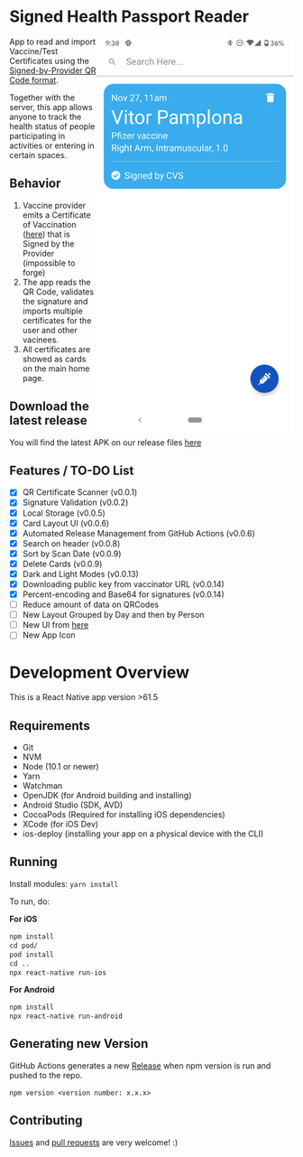 # Signed Health Passport Reader

<img align="right" src="./docs/screenshots/HomePage.png" data-canonical-src="./docs/screenshots/HomePage.png" width="350px"/>

App to read and import Vaccine/Test Certificates using the [Signed-by-Provider QR Code format](https://github.com/vitorpamplona/vaccine-certificate-qrcode-generator). 

Together with the server, this app allows anyone to track the health status of people participating in activities or entering in certain spaces. 

## Behavior

1. Vaccine provider emits a Certificate of Vaccination ([here](https://github.com/vitorpamplona/vaccine-certificate-qrcode-generator)) that is Signed by the Provider (impossible to forge)
2. The app reads the QR Code, validates the signature and imports multiple certificates for the user and other vacinees.
3. All certificates are showed as cards on the main home page.  

## Download the latest release

You will find the latest APK on our release files [here](https://github.com/vitorpamplona/vaccine-certificate-tracking-app/releases)

## Features / TO-DO List

- [x] QR Certificate Scanner (v0.0.1)
- [x] Signature Validation (v0.0.2)
- [x] Local Storage (v0.0.5)
- [x] Card Layout UI (v0.0.6)
- [x] Automated Release Management from GitHub Actions (v0.0.6)
- [x] Search on header (v0.0.8)
- [x] Sort by Scan Date (v0.0.9)
- [x] Delete Cards (v0.0.9)
- [x] Dark and Light Modes (v0.0.13)
- [x] Downloading public key from vaccinator URL (v0.0.14)
- [x] Percent-encoding and Base64 for signatures (v0.0.14)
- [ ] Reduce amount of data on QRCodes
- [ ] New Layout Grouped by Day and then by Person
- [ ] New UI from [here](https://www.figma.com/file/eFzXoLzyk489j864bEJiJL/PathCheck-Health-Passport?node-id=51%3A0)
- [ ] New App Icon

# Development Overview

This is a React Native app version >61.5

## Requirements

- Git
- NVM
- Node (10.1 or newer)
- Yarn
- Watchman
- OpenJDK (for Android building and installing)
- Android Studio (SDK, AVD)
- CocoaPods (Required for installing iOS dependencies)
- XCode (for iOS Dev)
- ios-deploy (installing your app on a physical device with the CLI)

## Running

Install modules:
`yarn install`

To run, do:

**For iOS**

```
npm install
cd pod/
pod install
cd ..
npx react-native run-ios 
```

**For Android**

```
npm install
npx react-native run-android
```

## Generating new Version

GitHub Actions generates a new [Release](https://github.com/vitorpamplona/vaccine-certificate-tracking-app/releases) when npm version is run and pushed to the repo.

```
npm version <version number: x.x.x>
```

## Contributing

[Issues](https://github.com/Path-Check/healthpassport-provider-reader-app/issues) and [pull requests](https://github.com/Path-Check/healthpassport-provider-reader-app/pulls) are very welcome! :)
